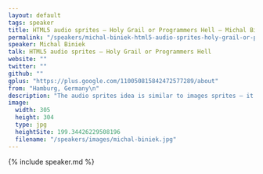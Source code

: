 ```yaml
---
layout: default
tags: speaker
title: HTML5 audio sprites – Holy Grail or Programmers Hell – Michal Biniek
permalink: "/speakers/michal-biniek-html5-audio-sprites-holy-grail-or-programmers-hell.html"
speaker: Michal Biniek
talk: HTML5 audio sprites – Holy Grail or Programmers Hell
website: ""
twitter: ""
github: ""
gplus: "https://plus.google.com/110050815842472577289/about"
from: "Hamburg, Germany\n"
description: "The audio sprites idea is similar to images sprites – it is a way to combine different files into one to get a lot of advantages like a solution for mobiles and other limited browsers, less requests and even smaller files.\n\nAll this sounds like the ‘Holy Grail’ of &lt;audio&gt; feature and an awesome solution to implement in any browser game or app. But is it really perfect in every case?\n\nThe Grepolis team always wants to deliver the best user experience as possible to every user – even to browsers with their limitations. Therefore we decided to implement audio sprites in our game. In the meantime we made tests and measurements of CPU and memory usage which demonstrated a meaningful use of them – and I wanted to show it to you."
image:
  width: 305
  height: 304
  type: jpg
  heightSite: 199.34426229508196
  filename: "/speakers/images/michal-biniek.jpg"
---
```


{% include speaker.md %}
